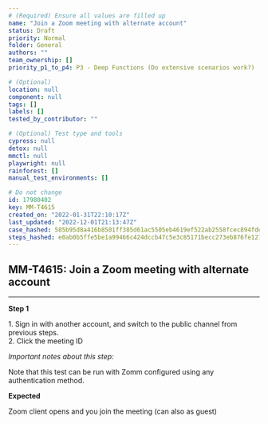 ```yaml
---
# (Required) Ensure all values are filled up
name: "Join a Zoom meeting with alternate account"
status: Draft
priority: Normal
folder: General
authors: ""
team_ownership: []
priority_p1_to_p4: P3 - Deep Functions (Do extensive scenarios work?)

# (Optional)
location: null
component: null
tags: []
labels: []
tested_by_contributor: ""

# (Optional) Test type and tools
cypress: null
detox: null
mmctl: null
playwright: null
rainforest: []
manual_test_environments: []

# Do not change
id: 17980402
key: MM-T4615
created_on: "2022-01-31T22:10:17Z"
last_updated: "2022-12-01T21:13:47Z"
case_hashed: 585b95d8a416b8501ff385d61ac5505eb4619ef522ab2558fcec894fdeb81c678ba754e2b469d0c598b738dbc862bb58
steps_hashed: e0ab0b5ffe5be1a99466c424dccb47c5e3c85171becc273eb876fe127eb544bd5c774afca721de57249a7773bbd4bfc9
---
```


<!-- (Auto-generated) Based on frontmatter's "key" and "name" -->

## MM-T4615: Join a Zoom meeting with alternate account

---

**Step 1**

1\. Sign in with another account, and switch to the public channel from previous steps.\
2\. Click the meeting ID

_Important notes about this step:_

Note that this test can be run with Zomm configured using any authentication method.

**Expected**

Zoom client opens and you join the meeting (can also as guest)
